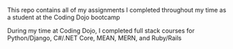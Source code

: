 This repo contains all of my assignments I completed throughout my time as a student at the Coding Dojo bootcamp

During my time at Coding Dojo, I completed full stack courses for Python/Django, C#/.NET Core, MEAN, MERN, and Ruby/Rails
